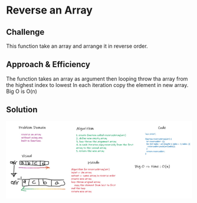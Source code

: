 # Reverse an Array

## Challenge
<!-- Description of the challenge -->
This function take an array and arrange it in reverse order.

## Approach & Efficiency
<!-- What approach did you take? Why? What is the Big O space/time for this approach? -->
The function takes an array as argument then looping throw tha array from the highest index to lowest
In each iteration copy the element in new array.
Big O is O(n)

## Solution
<!-- Embedded whiteboard image -->
![Solution](./assets/array-reverse.jpg)
